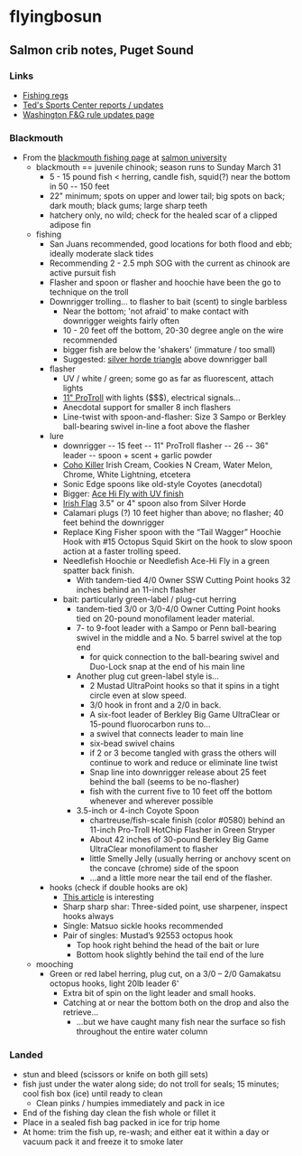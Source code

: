 # flyingbosun
## Salmon crib notes, Puget Sound
### Links

* [Fishing regs](https://wdfw.wa.gov/publications/01998/wdfw01998.pdf)
* [Ted's Sports Center reports / updates](https://www.tedssportscenter.com/reports/)
* [Washington F&G rule updates page](https://fortress.wa.gov/dfw/erules/efishrules/rules_current_order_by_date.j)

### Blackmouth

* From the [blackmouth fishing page](http://salmonuniversity.com/archives/444) at [salmon university](http://salmonuniversity.com)
  * blackmouth == juvenile chinook; season runs to Sunday March 31
    * 5 - 15 pound fish < herring, candle fish, squid(?) near the bottom in 50 -- 150 feet 
    * 22" minimum; spots on upper and lower tail; big spots on back; dark mouth; black gums; large sharp teeth
    * hatchery only, no wild; check for the healed scar of a clipped adipose fin
  * fishing
    * San Juans recommended, good locations for both flood and ebb; ideally moderate slack tides
    * Recommending 2 - 2.5 mph SOG with the current as chinook are active pursuit fish
    * Flasher and spoon or flasher and hoochie have been the go to technique on the troll
    * Downrigger trolling... to flasher to bait (scent) to single barbless
      * Near the bottom; 'not afraid' to make contact with downrigger weights fairly often
      * 10 - 20 feet off the bottom, 20-30 degree angle on the wire recommended
      * bigger fish are below the 'shakers' (immature / too small)
      * Suggested: 
[silver horde triangle](https://www.amazon.com/Silver-Horde-13-Rudder-Flasher/dp/B00SZ4YUHM/ref=sr_1_3?keywords=silver+horde+flasher&qid=1547999629&s=Sports+%26+Outdoors&sr=1-3)
above downrigger ball
    * flasher
      * UV / white / green; some go as far as fluorescent, attach lights
      * [11" ProTroll](https://www.amazon.com/inch-Pro-Troll-Hot-Chip-Flashers/dp/B00D989JJI/ref=sr_1_14?keywords=flasher+protroll&qid=1548000400&s=Sports+%26+Outdoors&sr=1-14)
with lights ($$$), electrical signals...
      * Anecdotal support for smaller 8 inch flashers
      * Line-twist with spoon-and-flasher: Size 3 Sampo or Berkley ball-bearing swivel in-line a foot above the flasher 
    * lure
      * downrigger -- 15 feet -- 11" ProTroll flasher -- 26 -- 36" leader -- spoon + scent + garlic powder
      * [Coho Killer](https://www.amazon.com/gp/product/B0778YSFJH/ref=ox_sc_saved_title_2?smid=AGEU5BOCQ1AB8&psc=1)
Irish Cream, Cookies N Cream, Water Melon, Chrome, White Lightning, etcetera
      * Sonic Edge spoons like old-style Coyotes (anecdotal)
      * Bigger: 
[Ace Hi Fly with UV finish](https://www.amazon.com/Silver-Horde-Ace-Fly-Lures/dp/B00AU5W72E/ref=sr_1_2?keywords=ace+hi+fly&qid=1547854281&s=Sports+%26+Outdoors&sr=1-2-catcorr)
      * [Irish Flag](https://www.amazon.com/gp/product/B00CZDPK0U/ref=ox_sc_saved_title_1?smid=A3UMG32GFS0Y7X&psc=1) 
3.5" or 4" spoon also from Silver Horde
      * Calamari plugs (?) 10 feet higher than above; no flasher; 40 feet behind the downrigger
      * Replace King Fisher spoon with the “Tail Wagger” Hoochie Hook with #15 Octopus Squid Skirt on the hook
to slow spoon action at a faster trolling speed.
      * Needlefish Hoochie or Needlefish Ace-Hi Fly in a green spatter back finish. 
        * With tandem-tied 4/0 Owner SSW Cutting Point hooks 32 inches behind an 11-inch flasher
      * bait: particularly green-label / plug-cut herring
        * tandem-tied 3/0 or 3/0-4/0 Owner Cutting Point hooks tied on 20-pound monofilament leader material.       
        * 7- to 9-foot leader with a Sampo or Penn ball-bearing swivel in the middle and a No. 5 barrel swivel at the top end
          * for quick connection to the ball-bearing swivel and Duo-Lock snap at the end of his main line
        * Another plug cut green-label style is...
          * 2 Mustad UltraPoint hooks so that it spins in a tight circle even at slow speed. 
          * 3/0 hook in front and a 2/0 in back. 
          * A six-foot leader of Berkley Big Game UltraClear or 15-pound fluorocarbon runs to...
          * a swivel that connects leader to main line
          * six-bead swivel chains 
          * if 2 or 3 become tangled with grass the others will continue to work and reduce or eliminate line twist
          * Snap line into downrigger release about 25 feet behind the ball (seems to be no-flasher)
          * fish with the current five to 10 feet off the bottom whenever and wherever possible 
        * 3.5-inch or 4-inch Coyote Spoon 
          * chartreuse/fish-scale finish (color #0580) behind an 11-inch Pro-Troll HotChip Flasher in Green Stryper
          * About 42 inches of 30-pound Berkley Big Game UltraClear monofilament to flasher
          * little Smelly Jelly (usually herring or anchovy scent on the concave (chrome) side of the spoon
          * ...and a little more near the tail end of the flasher.
    * hooks (check if double hooks are ok)
      * [This article](http://salmonuniversity.com/archives/3736) is interesting
      * Sharp sharp shar: Three-sided point, use sharpener, inspect hooks always
      * Single: Matsuo sickle hooks recommended
      * Pair of singles: Mustad’s 92553 octopus hook
        * Top hook right behind the head of the bait or lure
        * Bottom hook slightly behind the tail end of the lure
  * mooching 
    * Green or red label herring, plug cut, on a 3/0 – 2/0 Gamakatsu octopus hooks, light 20lb leader 6'
      * Extra bit of spin on the light leader and small hooks. 
      * Catching at or near the bottom both on the drop and also the retrieve...
        * ...but we have caught many fish near the surface so fish throughout the entire water column      



### Landed

- stun and bleed (scissors or knife on both gill sets) 
- fish just under the water along side; do not troll for seals; 15 minutes; cool fish box (ice) until ready to clean
  - Clean pinks / humpies immediately and pack in ice
- End of the fishing day clean the fish whole or fillet it
- Place in a sealed fish bag packed in ice for trip home
- At home: trim the fish up, re-wash; and either eat it within a day or vacuum pack it and freeze it to smoke later

